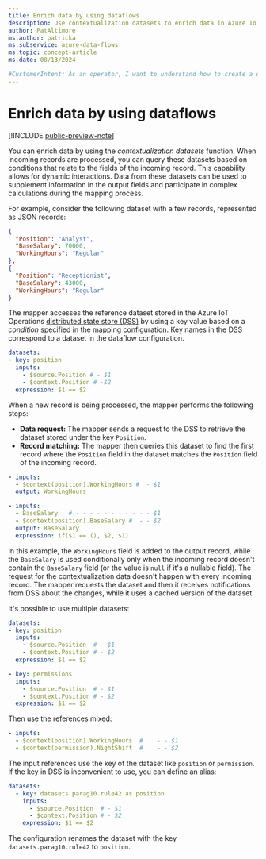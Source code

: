 ```yaml
---
title: Enrich data by using dataflows
description: Use contextualization datasets to enrich data in Azure IoT Operations dataflows.
author: PatAltimore
ms.author: patricka
ms.subservice: azure-data-flows
ms.topic: concept-article
ms.date: 08/13/2024

#CustomerIntent: As an operator, I want to understand how to create a dataflow to enrich data sent to endpoints.
---
```


# Enrich data by using dataflows

[!INCLUDE [public-preview-note](../includes/public-preview-note.md)]

You can enrich data by using the *contextualization datasets* function. When incoming records are processed, you can query these datasets based on conditions that relate to the fields of the incoming record. This capability allows for dynamic interactions. Data from these datasets can be used to supplement information in the output fields and participate in complex calculations during the mapping process.

For example, consider the following dataset with a few records, represented as JSON records:

```json
{
  "Position": "Analyst",
  "BaseSalary": 70000,
  "WorkingHours": "Regular"
},
{
  "Position": "Receptionist",
  "BaseSalary": 43000,
  "WorkingHours": "Regular"
}
```

The mapper accesses the reference dataset stored in the Azure IoT Operations [distributed state store (DSS)](../create-edge-apps/concept-about-state-store-protocol.md) by using a key value based on a *condition* specified in the mapping configuration. Key names in the DSS correspond to a dataset in the dataflow configuration.

```yaml
datasets:
- key: position
  inputs:
    - $source.Position # - $1
    - $context.Position # -$2
  expression: $1 == $2
```

When a new record is being processed, the mapper performs the following steps:

* **Data request:** The mapper sends a request to the DSS to retrieve the dataset stored under the key `Position`.
* **Record matching:** The mapper then queries this dataset to find the first record where the `Position` field in the dataset matches the `Position` field of the incoming record.

```yaml
- inputs:
  - $context(position).WorkingHours #  - $1 
  output: WorkingHours

- inputs:
  - BaseSalary   # - - - - - - - - - - - $1
  - $context(position).BaseSalary #  - - $2 
  output: BaseSalary
  expression: if($1 == (), $2, $1)
```

In this example, the `WorkingHours` field is added to the output record, while the `BaseSalary` is used conditionally only when the incoming record doesn't contain the `BaseSalary` field (or the value is `null` if it's a nullable field). The request for the contextualization data doesn't happen with every incoming record. The mapper requests the dataset and then it receives notifications from DSS about the changes, while it uses a cached version of the dataset.

It's possible to use multiple datasets:

```yaml
datasets:
- key: position
  inputs:
    - $source.Position  # - $1
    - $context.Position # - $2
  expression: $1 == $2

- key: permissions
  inputs:
    - $source.Position  # - $1
    - $context.Position # - $2
  expression: $1 == $2
```

Then use the references mixed:

```yaml
- inputs:
  - $context(position).WorkingHours  #    - - $1
  - $context(permission).NightShift  #    - - $2
```

The input references use the key of the dataset like `position` or `permission`. If the key in DSS is inconvenient to use, you can define an alias:

```yaml
datasets:
  - key: datasets.parag10.rule42 as position
    inputs:
      - $source.Position  # - $1
      - $context.Position # - $2
    expression: $1 == $2
```

The configuration renames the dataset with the key `datasets.parag10.rule42` to `position`.
